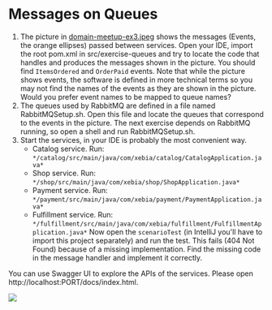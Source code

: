 # Messages on Queues

1. The picture in [domain-meetup-ex3.jpeg](https://raw.githubusercontent.com/xebia/microservices-breaking-up-a-monolith/master/src/exercise-queues/domain-meetup-ex3.jpeg) shows the messages (Events, the orange ellipses) passed between services. Open your IDE, import the root pom.xml in src/exercise-queues and try to locate the code that handles and produces the messages shown in the picture. You should find `ItemsOrdered` and `OrderPaid` events. Note that while the picture shows events, the software is defined in more technical terms so you may not find the names of the events as they are shown in the picture. Would you prefer event names to be mapped to queue names?
2. The queues used by RabbitMQ are defined in a file named RabbitMQSetup.sh. Open this file and locate the queues that correspond to the events in the picture. 
   The next exercise depends on RabbitMQ running, so open a shell and run RabbitMQSetup.sh.
3. Start the services, in your IDE is probably the most convenient way. 
    - Catalog service. Run: `*/catalog/src/main/java/com/xebia/catalog/CatalogApplication.java*`
    - Shop service. Run: `*/shop/src/main/java/com/xebia/shop/ShopApplication.java*`
    - Payment service. Run: `*/payment/src/main/java/com/xebia/payment/PaymentApplication.java*`
    - Fulfillment service. Run: `*/fulfillment/src/main/java/com/xebia/fulfillment/FulfillmentApplication.java*` 
Now open the `scenarioTest` (in IntelliJ you'll have to import this project separately) and run the test. This fails (404 Not Found) because of a missing implementation. Find the missing code in the message handler and implement it correctly.

You can use Swagger UI to explore the APIs of the services. Please open http://localhost:PORT/docs/index.html.

![](https://raw.githubusercontent.com/xebia/microservices-breaking-up-a-monolith/master/src/exercise-queues/domain-meetup-ex3.jpeg)

